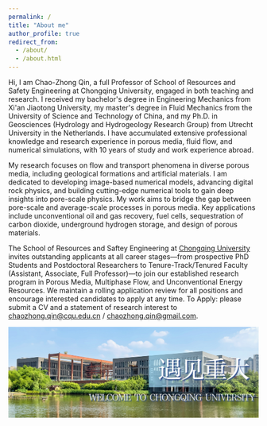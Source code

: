 ```yaml
---
permalink: /
title: "About me"
author_profile: true
redirect_from: 
  - /about/
  - /about.html
---
```


Hi, I am Chao-Zhong Qin, a full Professor of School of Resources and Safety Engineering at Chongqing University, engaged in both teaching and research. I received my bachelor's degree in Engineering Mechanics from Xi'an Jiaotong University, my master's degree in Fluid Mechanics from the University of Science and Technology of China, and my Ph.D. in Geosciences (Hydrology and Hydrogeology Research Group) from Utrecht University in the Netherlands. I have accumulated extensive professional knowledge and research experience in porous media, fluid flow, and numerical simulations, with 10 years of study and work experience abroad.

My research focuses on flow and transport phenomena in diverse porous media, including geological formations and artificial materials. I am dedicated to developing image-based numerical models, advancing digital rock physics, and building cutting-edge numerical tools to gain deep insights into pore-scale physics. My work aims to bridge the gap between pore-scale and average-scale processes in porous media. Key applications include unconventional oil and gas recovery, fuel cells, sequestration of carbon dioxide, underground hydrogen storage, and design of porous materials.


The School of Resources and Saftey Engineering at [Chongqing University](https://english.cqu.edu.cn/) invites outstanding applicants at all career stages—from prospective PhD Students and Postdoctoral Researchers to Tenure-Track/Tenured Faculty (Assistant, Associate, Full Professor)—to join our established research program in Porous Media, Multiphase Flow, and Unconventional Energy Resources. We maintain a rolling application review for all positions and encourage interested candidates to apply at any time. To Apply: please submit a CV and a statement of research interest to chaozhong.qin@cqu.edu.cn / chaozhong.qin@gmail.com.

<p align="left">
  <img src="/images/cqu-1.png" alt="Huxi campus" width="1000">
</p>
